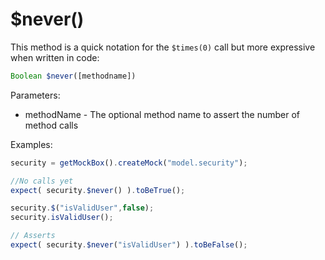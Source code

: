 # $never()

This method is a quick notation for the `$times(0)` call but more expressive when written in code:

```javascript
Boolean $never([methodname])
```

Parameters:

*
    methodName - The optional method name to assert the number of method calls

Examples:

```javascript
security = getMockBox().createMock("model.security");

//No calls yet
expect( security.$never() ).toBeTrue();

security.$("isValidUser",false);
security.isValidUser();

// Asserts
expect( security.$never("isValidUser") ).toBeFalse();
```

